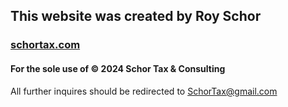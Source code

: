 ## This website was created by Roy Schor 
### [schortax.com](https://schortax.com)
#### For the sole use of © 2024 Schor Tax & Consulting

All further inquires should be redirected to SchorTax@gmail.com
